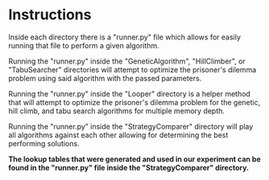 # Instructions

Inside each directory there is a "runner.py" file which allows for easily running that file to perform a given algorithm.

Running the "runner.py" inside the "GeneticAlgorithm", "HillClimber", or "TabuSearcher" directories will attempt to optimize the prisoner's dilemma problem using said algorithm with the passed parameters.

Running the "runner.py" inside the "Looper" directory is a helper method that will attempt to optimize the prisoner's dilemma problem for the genetic, hill climb, and tabu search algorithms for multiple memory depth.

Running the "runner.py" inside the "StrategyComparer" directory will play all algorithms against each other allowing for determining the best performing solutions.

**The lookup tables that were generated and used in our experiment can be found in the "runner.py" file inside the "StrategyComparer" directory.**